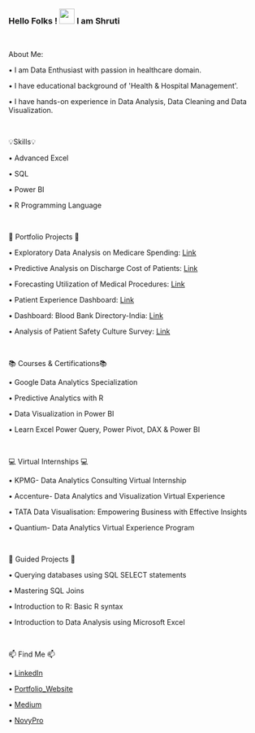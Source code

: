 ### Hello Folks ! <img src="https://raw.githubusercontent.com/MartinHeinz/MartinHeinz/master/wave.gif" width="30px"> I am Shruti
<p>&nbsp;</p>

About Me:

• I am Data Enthusiast with passion in healthcare domain.

• I have educational background of 'Health & Hospital Management'.

• I have hands-on experience in Data Analysis, Data Cleaning and Data Visualization.
<p>&nbsp;</p>

💡Skills💡

• Advanced Excel

• SQL

• Power BI

• R Programming Language
<p>&nbsp;</p>

📂 Portfolio Projects 📂

• Exploratory Data Analysis on Medicare Spending: [Link](https://github.com/shrutipatkar25/EDA-using-SQL-and-Power-BI)

• Predictive Analysis on Discharge Cost of Patients: [Link](https://github.com/shrutipatkar25/Predictive-Analysis-on-Discharge-Cost-of-Patients)

• Forecasting Utilization of Medical Procedures: [Link](https://github.com/shrutipatkar25/Utilization-Forecasting-of-Medical-Procedures-using-Excel/tree/main)

• Patient Experience Dashboard: [Link](https://github.com/shrutipatkar25/Patient-Experience-Analysis-Dashboard)

• Dashboard: Blood Bank Directory-India: [Link](https://github.com/shrutipatkar25/Dashboard-Blood-Bank-Directory-India)

• Analysis of Patient Safety Culture Survey:  [Link](https://github.com/shrutipatkar25/Patient-Safety-Culture-Survey-Analysis-using-Excel-and-PowerBI)
<p>&nbsp;</p>

📚 Courses & Certifications📚

• Google Data Analytics Specialization

• Predictive Analytics with R

• Data Visualization in Power BI

• Learn Excel Power Query, Power Pivot, DAX & Power BI
<p>&nbsp;</p>

💻 Virtual Internships 💻

• KPMG- Data Analytics Consulting Virtual Internship

• Accenture- Data Analytics and Visualization Virtual Experience

• TATA Data Visualisation: Empowering Business with Effective Insights

• Quantium- Data Analytics Virtual Experience Program
<p>&nbsp;</p>

📝 Guided Projects 📝

• Querying databases using SQL SELECT statements

• Mastering SQL Joins

• Introduction to R: Basic R syntax

• Introduction to Data Analysis using Microsoft Excel
<p>&nbsp;</p>

📫 Find Me 📫

• [LinkedIn](https://www.linkedin.com/in/shruti-patkar-2507p/)

• [Portfolio_Website](https://shrutipatkar76.wixsite.com/mysite-1)

• [Medium](https://medium.com/@shrutipatkar76)

• [NovyPro](https://www.novypro.com/profile_projects/shruti-patkar)
